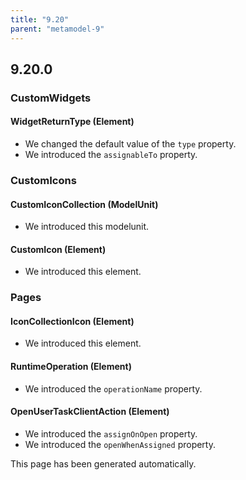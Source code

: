 ```yaml
---
title: "9.20"
parent: "metamodel-9"
---
```


## 9.20.0

### CustomWidgets

#### WidgetReturnType (Element)
* We changed the default value of the `type` property.
* We introduced the `assignableTo` property. 

### CustomIcons

#### CustomIconCollection (ModelUnit)
* We introduced this modelunit. 

#### CustomIcon (Element)
* We introduced this element. 

### Pages

#### IconCollectionIcon (Element)
* We introduced this element. 

#### RuntimeOperation (Element)
* We introduced the `operationName` property. 

#### OpenUserTaskClientAction (Element)
* We introduced the `assignOnOpen` property. 
* We introduced the `openWhenAssigned` property. 

This page has been generated automatically.
